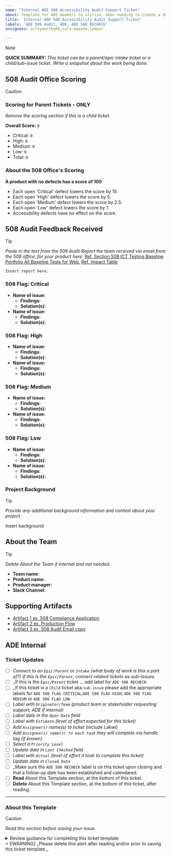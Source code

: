 ```yaml
---
name: "Internal ADE 508 Accessibility Audit Support Ticket"
about: Template for ADE members to utilize, when needing to create a 508 Audit Support Ticket as either a primary parent intake ticket c/o email report received by Martha, or as a child ticket aka sub-issue. 
title: 'Internal ADE 508 Accessibility Audit Support Ticket'
labels: 'ADE 508 Audit, ADE, ADE 508 RECHECK'
assignees: artsymartha68,sara-amanda,lakper

---
```


> [!NOTE]
> **QUICK SUMMARY:** _This ticket can be a parent/epic intake ticket or a child/sub-issue ticket. Write a snapshot about the work being done._

## 508 Audit Office Scoring
> [!CAUTION]
> ### Scoring for Parent Tickets - ONLY
> _Remove the scoring section if this is a child ticket._

**Overall Score:** `0`
- Critical: `0`
- High: `0`
- Medium: `0`
- Low: `0`
- Total: `0`

### About the 508 Office's Scoring

**A product with no defects has a score of 100**

- Each open 'Critical' defect lowers the score by 15.
- Each open 'High' defect lowers the score by 5.
- Each open 'Medium' defect lowers the score by 2.5.
- Each open 'Low' defect lowers the score by 1.
- Accessibility defects have no effect on the score.

## 508 Audit Feedback Received
> [!TIP]
> _Paste in the text from the 508 Audit Report the team received via email from the 508 office, for your product here._
> [Ref. Section 508 ICT Testing Baseline Portfolio All Baseline Tests for Web.](https://ictbaseline.access-board.gov/allwebbaselines.html)
> [Ref. Impact Table](https://www.section508.gov/content/mapping-wcag-to-fpc/)

`Insert report here.`

### 508 Flag: Critical 
- **Name of issue:**
    - **Findings:**
    - **Solution(s):**
 - **Name of issue:**
    - **Findings:**
    - **Solution(s):** 

### 508 Flag: High 
- **Name of issue:**
    - **Findings:**
    - **Solution(s):**
 - **Name of issue:**
    - **Findings:**
    - **Solution(s):**
      
### 508 Flag: Medium 
- **Name of issue:**
    - **Findings:**
    - **Solution(s):**
 - **Name of issue:**
    - **Findings:**
    - **Solution(s):**
      
### 508 Flag: Low 
- **Name of issue:**
    - **Findings:**
    - **Solution(s):**
 - **Name of issue:**
    - **Findings:**
    - **Solution(s):** 

### Project Background
> [!TIP]
> _Provide any additional background information and context about your project._

Insert background

## About the Team 
> [!TIP]
> _Delete About the Team if internal and not needed._

- **Team name**: 
- **Product name:** 
- **Product manager:**  
- **Slack Channel:**

## Supporting Artifacts 
- [Artifact 1 ex. 508 Compliance Application](Placeholder1)
- [Artifact 2 ex. Production Flow](Placeholder2)
- [Artifact 3 ex. 508 Audit Email copy](Placeholder3)

## ADE Internal
### Ticket Updates
- [ ] _Connect to an `Epic/Parent` or `Intake` (what body of work is this a part of?) If this is the `Epic/Parent`, connect related tickets as sub-issues._
- [ ] _If this is the `Epic/Parent` ticket ... add label for `ADE 508 RECHECK`
- [ ] _If this ticket is a `Child` ticket aka `sub-issue` please add the appropriate labels for `ADE 508 FLAG CRITICAL`;`ADE 508 FLAG HIGH`; `ADE 508 FLAG MEDIUM` or `ADE 508 FLAG LOW`
- [ ] _Label with `Originator/Team` (product team or stakeholder requesting support; ADE if internal)_
- [ ] _Label date in the `Open Date` field_
- [ ] _Label with `Estimate` (level of effort expected for this ticket)_
- [ ] _Add `Assignee(s)` name(s) to ticket_ (include Lakwi)
- [ ] _Add `Assignee(s) name(s) to each task` they will complete via handle tag (if known)_
- [ ] _Select a `Priority Level`_
- [ ] _Update date in `Last Checked` field_
- [ ] _Label with `Actual` (level of effort it took to complete this ticket)_
- [ ] _Update date in_ `Closed Date`
- [ ] _Make sure the `ADE 508 RECHECK` label is on this ticket upon closing and that a follow-up date has been established and calendared. 
- [ ] **Read** About this Template section, at the bottom of this ticket.
- [ ] **Delete** About this Template section, at the bottom of this ticket, after reading. 

<HR> 

### About this Template
> [!CAUTION]
> _Read this section before saving your issue._
<details><summary>Review guidance for completing this ticket template</summary>

- **Template Purpose:**
     - To quickly spin up Epics/Parent tickets that can connect to ADE child tickets relating to 508 Audits.
     - To quickly spin up child work tickets that can connect to parent 508 audit tickets from ADE.
     - To quickly generate work tickets for the ADE team to track their internal work. 
 - **New Ticket:** 
     - [**Create a new ADE 508 Audit Support Ticket**](xyz)
         - Deliniate if it is a parent ticket (Epic)
             - [ADE Intake]: `TEAM NAME`: `PRODUCT AUDITED`: 508 Audit Report Findings Support
         - or, if it is a child ticket (sub-issue)
             - [ADE Support]: `TEAM NAME`: `PRODUCT AUDITED`: 508 Audit Report Findings - `Name of Specific Finding` Issue
  - **Ticket Labels**: 
      - `ADE`; `ADE 508 Audit`; and `ADE 508 RECHECK` - **at minimum**. 
      - **Parent aka Epic/Intake Tickets:**
          - Only use `ADE Intake` label if this is a parent ticket/Epic for the 508 audit
      - **Child Tickets aka Sub-Issues**:
          - If this ticket is a `Child` ticket aka `sub-issue` ... add the appropriate labels for `ADE 508 FLAG CRITICAL` or `ADE 508 FLAG HIGH` or `ADE 508 FLAG MEDIUM` or `ADE 508 FLAG LOW`
</details>
> [!WARNING]
_Please delete this alert after reading and/or prior to saving this ticket template._
